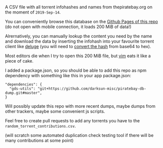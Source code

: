 A CSV file with all torrent infohashes and names from thepiratebay.org on the moment of `2019-Sep-14`. 

You can conveniently browse this database on the [Github Pages of this repo](https://darksun-misc.github.io/piratebay-db-dump/) (do not open with mobile connection, it loads 200 MiB of data!)

Alrernatively, you can manually lookup the content you need by the name and download the data by inserting the infohash into your favourite torrent client like [deluge](https://github.com/deluge-torrent/deluge) (you will need to [convert the hash](https://base64.guru/converter/decode/hex) from base64 to hex).

Most editors die when I try to open this 200 MiB file, but [vim](https://github.com/vim/vim) eats it like a piece of cake.

I added a package.json, so you should be able to add this repo as npm dependency with something like this in your app package.json:
```
"dependencies": {
  "gds-utils": "git+https://github.com/darksun-misc/piratebay-db-dump.git#master",
}
```

Will possibly update this repo with more recent dumps, maybe dumps from other trackers, maybe some convenient js scripts.

Feel free to create pull requests to add any torrents you have to the `random_torrent_contributions.csv`.

(will scratch some automated duplication check testing tool if there will be many contributions at some point)
